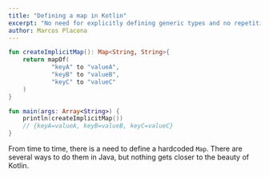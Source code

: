 ```yaml
---
title: "Defining a map in Kotlin"
excerpt: "No need for explicitly defining generic types and no repetitive `put` or assignment to define maps."
author: Marcos Placona
---
```


```kotlin
fun createImplicitMap(): Map<String, String>{
    return mapOf(
            "keyA" to "valueA",
            "keyB" to "valueB",
            "keyC" to "valueC"
    )
}

fun main(args: Array<String>) {
    println(createImplicitMap())
    // {keyA=valueA, keyB=valueB, keyC=valueC}
}
```

From time to time, there is a need to define a hardcoded `Map`. There are several ways to do them in Java, but nothing gets closer to the beauty of Kotlin.

